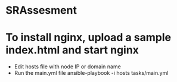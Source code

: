 # SRAssesment
# To install nginx, upload a sample index.html and start nginx
- Edit hosts file with node IP or domain name
- Run the main.yml file
ansible-playbook -i hosts tasks/main.yml

